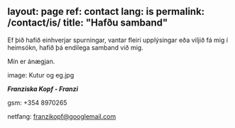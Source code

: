 layout: page
ref: contact
lang: is
permalink: /contact/is/
title: "Hafðu samband"
---
Ef þið hafið einhverjar spurningar, vantar fleiri upplýsingar eða viljið fá mig í heimsókn, hafið þá endilega samband við mig.

Mín er ánægjan.

image: Kutur og eg.jpg

***Franziska Kopf - Franzi***

gsm: +354 8970265

netfang: franzikopf@googlemail.com
